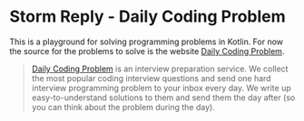 # Storm Reply - Daily Coding Problem

This is a playground for solving programming problems in Kotlin. For now the source for the problems to solve is the website [Daily Coding Problem](https://www.dailycodingproblem.com).

> [Daily Coding Problem](https://www.dailycodingproblem.com) is an interview preparation service. We collect the most popular coding interview questions and send one hard interview programming problem to your inbox every day. We write up easy-to-understand solutions to them and send them the day after (so you can think about the problem during the day).